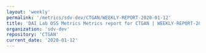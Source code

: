 ```yaml
---
layout: 'weekly'
permalink: '/metrics/sdv-dev/CTGAN/WEEKLY-REPORT-2020-01-12'
title: 'DAI Lab OSS Metrics Metrics report for CTGAN | WEEKLY-REPORT-2020-01-12'
organization: 'sdv-dev'
repository: 'CTGAN'
current_date: '2020-01-12'
---
```

